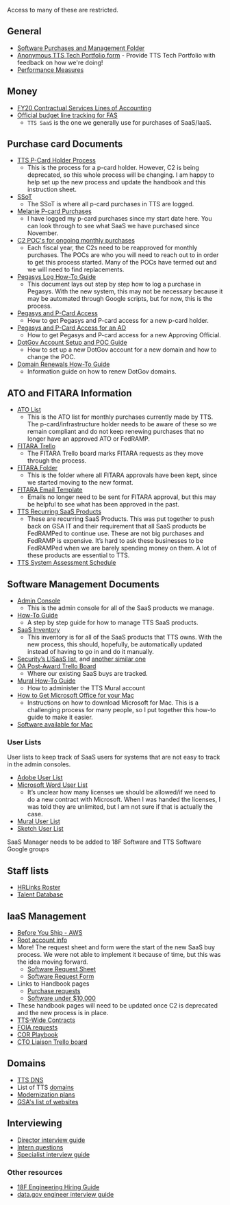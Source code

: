 Access to many of these are restricted.

## General

- [Software Purchases and Management Folder](https://drive.google.com/drive/folders/1R2TAsyc3fXnKdJZeB-1uKDxRIq1ta_4p)
- [Anonymous TTS Tech Portfolio form](https://docs.google.com/forms/d/1xVyoXvWjcoY9UsHgogMSVxSuOm1SEFEzYfGIuZMsJGA/edit) - Provide TTS Tech Portfolio with feedback on how we're doing!
- [Performance Measures](https://drive.google.com/drive/folders/1JRexKanRWjMRp9OoLkXOdgmqDMGXDPOJ)

## Money

- [FY20 Contractual Services Lines of Accounting](https://docs.google.com/spreadsheets/d/1P_OfocNGGDq9Mivl3yc8DmjMN_AXqSmFRs74m3Ue8Ww/edit?ts=5db9bddd#gid=1655384448)
- [Official budget line tracking for FAS](https://docs.google.com/spreadsheets/d/1m9IWexQQ-PhGsyxrP6JZjGFJl59Q6-8gfoe6kgB1oUU/edit#gid=43404947)
  - `TTS SaaS` is the one we generally use for purchases of SaaS/IaaS.

## Purchase card Documents

- [TTS P-Card Holder Process](https://docs.google.com/document/d/1LxkTsQPA4v4ZpJNpJcnSBX07WVxQQwfVtXKx236EfEU/edit#heading=h.r8batkq4e5mr)
  - This is the process for a p-card holder. However, C2 is being deprecated, so this whole process will be changing. I am happy to help set up the new process and update the handbook and this instruction sheet.
- [SSoT](https://docs.google.com/spreadsheets/d/1DZNfdF48bm6ilVWN8E6yK0_FuayAdkp-cZUXfVZf3NM/edit#gid=2005242281)
  - The SSoT is where all p-card purchases in TTS are logged.
- [Melanie P-card Purchases](https://docs.google.com/spreadsheets/d/1e0QOx1LviyBOQy83GrBGx3KZV34JDO-nHgyKBtW04ag/edit#gid=1458412487)
  - I have logged my p-card purchases since my start date here. You can look through to see what SaaS we have purchased since November.
- [C2 POC's for ongoing monthly purchases](https://docs.google.com/document/d/1pTiexgyZST-myAKL4Ywb3nyjkG4MrSR2vU_D3WY9dVg/edit#heading=h.inm3pid89mel)
  - Each fiscal year, the C2s need to be reapproved for monthly purchases. The POCs are who you will need to reach out to in order to get this process started. Many of the POCs have termed out and we will need to find replacements.
- [Pegasys Log How-To Guide](https://docs.google.com/document/d/1r_84e_PwTKaB6E2d4M528xt88WzyS6VnCDUyV4QiogU/edit#heading=h.5lrozuz1qry4)
  - This document lays out step by step how to log a purchase in Pegasys. With the new system, this may not be necessary because it may be automated through Google scripts, but for now, this is the process.
- [Pegasys and P-Card Access](https://docs.google.com/document/d/1JaXaDMioAgfRMncj-n3henCAF8igmJkCQfcP5-Y9F1U/edit#heading=h.8o69jyg6n7f7)
  - How to get Pegasys and P-card access for a new p-card holder.
- [Pegasys and P-Card Access for an AO](https://docs.google.com/document/d/1gPleE1Kp3oYc_3DVhkL_t__S_0Oo7W3nYIF97_Za3Tg/edit#heading=h.8o69jyg6n7f7)
  - How to get Pegasys and P-card access for a new Approving Official.
- [DotGov Account Setup and POC Guide](https://docs.google.com/document/d/1EZxn9sWGOtrxXt2HvL88wvJaj9yIyTkiSH21IxnCy3w/edit)
  - How to set up a new DotGov account for a new domain and how to change the POC.
- [Domain Renewals How-To Guide](https://docs.google.com/document/d/1d4Z2Xbkt5jm6XXnkhi1GSEmtBeoyBvcouzLGBnF8VxA/edit)
  - Information guide on how to renew DotGov domains.

## ATO and FITARA Information

- [ATO List](https://docs.google.com/document/d/1HuBB6KUJsfGMPBrinB7NQ9NjslhGxLJZa6ZfxeCXJGM/edit#heading=h.frw7bxqjgcsb)
  - This is the ATO list for monthly purchases currently made by TTS. The p-card/infrastructure holder needs to be aware of these so we remain compliant and do not keep renewing purchases that no longer have an approved ATO or FedRAMP.
- [FITARA Trello](https://trello.com/b/KklMfNO0/gsa-it-fitara)
  - The FITARA Trello board marks FITARA requests as they move through the process.
- [FITARA Folder](https://drive.google.com/drive/folders/1e1xM6dUSuQ7KguY8av0dcZXgGTuKSxQV)
  - This is the folder where all FITARA approvals have been kept, since we started moving to the new format.
- [FITARA Email Template](https://docs.google.com/document/d/16tzuL9_4Kj4YuW8G4oTAZuzkzZnf25PRa0H5jQjfKjc/edit#heading=h.oj4ztzuqdlog)
  - Emails no longer need to be sent for FITARA approval, but this may be helpful to see what has been approved in the past.
- [TTS Recurring SaaS Products](https://docs.google.com/spreadsheets/d/11ZvHF9AEkioThtC-btop4BaSz9NQ9bw28bUoAJWSQQ0/edit?usp=drive_web&ouid=114063255069137490946)
  - These are recurring SaaS Products. This was put together to push back on GSA IT and their requirement that all SaaS products be FedRAMPed to continue use. These are not big purchases and FedRAMP is expensive. It’s hard to ask these businesses to be FedRAMPed when we are barely spending money on them. A lot of these products are essential to TTS.
- [TTS System Assessment Schedule](https://docs.google.com/spreadsheets/d/19wyA91KhGoZvnAA0fihC0WF_mU79YLRTHzDd-Frs8Qs/edit#gid=0)

## Software Management Documents

- [Admin Console](https://docs.google.com/document/d/18Htav6TIgasBvvSroI8H_sQXxnvMlra2k9iabBwQYUs/edit?ts=5bedd273#heading=h.283ptjn7sg9m)
  - This is the admin console for all of the SaaS products we manage.
- [How-To Guide](https://docs.google.com/document/d/1_Stg_lgH1L8Fv458omtfUHhDMuQk0tM4gzpd8sShwt0/edit?ts=5bedd260#heading=h.b2ws3dhffmsr)
  - A step by step guide for how to manage TTS SaaS products.
- [SaaS Inventory](https://docs.google.com/document/d/1_Stg_lgH1L8Fv458omtfUHhDMuQk0tM4gzpd8sShwt0/edit?ts=5bedd260#heading=h.b2ws3dhffmsr)
  - This inventory is for all of the SaaS products that TTS owns. With the new process, this should, hopefully, be automatically updated instead of having to go in and do it manually.
- [Security’s LISaaS list](https://docs.google.com/spreadsheets/d/1MPMrCWfLX5CTVVI8hysUK8DFEKGgGw2L2W-T1jat4LM/edit#gid=0), and [another similar one](https://docs.google.com/spreadsheets/d/1u6Mmo7K4aZMZFbwhnymnJ9h4vrra_OBIpfpd3mQYQFg/edit?ts=5e1dff2c#gid=0)
- [OA Post-Award Trello Board](https://trello.com/b/E6jsnfRZ/tts-oa-post-award-management)
  - Where our existing SaaS buys are tracked.
- [Mural How-To Guide](https://docs.google.com/document/d/1VCxeilrxP-8wiX75DHcuVPBE3RgsODKJ-u5urGs-eaI/edit)
  - How to administer the TTS Mural account
- [How to Get Microsoft Office for your Mac](https://docs.google.com/document/d/1ca1Ka0R9XBaxRhpagGUKPgVzO589_bx89GWMogQintM/edit#heading=h.w041you98w54)
  - Instructions on how to download Microsoft for Mac. This is a challenging process for many people, so I put together this how-to guide to make it easier.
- [Software available for Mac](https://docs.google.com/document/d/1RFxxEC52UD-pnWVYGertD6zx6YJDFrOog5AMjjGA1hU/edit)

### User Lists

User lists to keep track of SaaS users for systems that are not easy to track in the admin consoles.

- [Adobe User List](https://docs.google.com/spreadsheets/d/1xekApmAkp2xtBzck92X03nA4GMNJykrFmjdI4cvld58/edit#gid=573821992)
- [Microsoft Word User List](https://docs.google.com/spreadsheets/d/1fhSTmoTmnkuPnFcpwAjcgJgZbaB5zaYN8y6UraFliuk/edit#gid=243236610)
  - It’s unclear how many licenses we should be allowed/if we need to do a new contract with Microsoft. When I was handed the licenses, I was told they are unlimited, but I am not sure if that is actually the case.
- [Mural User List](https://docs.google.com/spreadsheets/d/1DT_3_SDM8ezbaN3I0FnN3ZYVtJpgkyXqYkO54FcnBro/edit#gid=243236610)
- [Sketch User List](https://docs.google.com/spreadsheets/d/1SCkLr0GXgoeqmIMPLic8QnX1INkyoP1YCNp17Sarx9s/edit#gid=243236610)

SaaS Manager needs to be added to 18F Software and TTS Software Google groups

## Staff lists

- [HRLinks Roster](https://docs.google.com/spreadsheets/d/1tRzGxnI1E4soOkHsod5xd-XmO33cy0cKRx7LpSNAaF0/edit?usp=sharing)
- [Talent Database](https://docs.google.com/spreadsheets/d/16x18nV5jHwsBzw12b32PDxV6zQtFkzbaGV6W2uNhaUY/edit#gid=361159397)

## IaaS Management

- [Before You Ship - AWS](https://before-you-ship.18f.gov/infrastructure/aws/)
- [Root account info](https://docs.google.com/document/d/1FuUvGPG3VN1FZgRyIlPf9tZBrofvWB0SCuoIfNEOtfc/edit)
- More! The request sheet and form were the start of the new SaaS buy process. We were not able to implement it because of time, but this was the idea moving forward.
  - [Software Request Sheet](https://docs.google.com/spreadsheets/d/1FpYTjSLWzJrWsb8QtmG6Oakk0cv_iF8O0U4ih686Kr4/edit)
  - [Software Request Form](https://docs.google.com/forms/d/1Pk8hVrBrvFN41DKeLqOwWKykCHu3umqH7jFEHBbj-mE/edit)
- Links to Handbook pages
  - [Purchase requests](https://handbook.tts.gsa.gov/purchase-requests/)
  - [Software under \$10,000](https://handbook.tts.gsa.gov/software/)
- These handbook pages will need to be updated once C2 is deprecated and the new process is in place.
- [TTS-Wide Contracts](https://docs.google.com/spreadsheets/d/1ugJMb5lzwriP0e0Jkf2GMrxbBtjrsvQkSGUJZUA5e44/edit)
- [FOIA requests](https://docs.google.com/spreadsheets/d/16Nw0OQ4SXH95Vo47WEzf4M2JR3IpxU9DnrF4QIbJsg8/edit#gid=1047462376)
- [COR Playbook](https://docs.google.com/document/d/14xOFvIGwlG0Gbd52o1D4AyJ52RqzHpX91nfEYJKu5qQ/edit#)
- [CTO Liaison Trello board](https://trello.com/b/BFp37KQ6/gsa-cto-tts-liaison)

## Domains

- [TTS DNS](https://github.com/18F/dns)
- List of TTS [domains](https://docs.google.com/spreadsheets/d/12pfcEIEXaJTjIKex-3wnI89erIvgKf9B_XpGkDl6qsM/edit#gid=824448842)
- [Modernization plans](https://docs.google.com/spreadsheets/d/1kxtHnxs2Us3OyPNOIyVQvWs5vUPcEhSaQHBIvSZmtzw/edit#gid=1884617968)
- [GSA's list of websites](https://docs.google.com/spreadsheets/d/1OBO6g7_OsVBv0vG8WSCI6L2FD_iRh3A7a_6eQWj2zLE/edit#gid=2013137748)

## Interviewing

- [Director interview guide](https://docs.google.com/document/d/1K9OYhN_nQ5823pkOoJN9gZ1SpzhGeZ0RxnM-1HShQ_g/edit)
- [Intern questions](https://docs.google.com/spreadsheets/d/1gfsc9PQ6Vv_vqFG9nxjHDAQVXOkgVDk4F-Z_574zFXE/edit#gid=407293530)
- [Specialist interview guide](https://docs.google.com/document/d/1rbRiYFcFiFO6vtPfA21nkURKgtkGtp2j9qe1mkWc9IA/edit)

### Other resources

- [18F Engineering Hiring Guide](https://eng-hiring.18f.gov/)
- [data.gov engineer interview guide](https://docs.google.com/document/d/1v2sWrH3wFIJdACFQPcJKFcgjCjaVX02YDHaoMGPR_Zo/edit)
